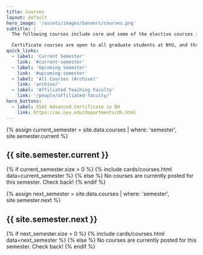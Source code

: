 ```yaml
---
title: Courses
layout: default
hero_image: '/assets/images/banners/courses.png'
subtitle: |
  The following courses include core and some of the elective courses in the [Advanced Certificate in Digital Humanities](https://as.nyu.edu/departments/dh.html), offered through the Graduate School of Arts and Sciences.

  Certificate courses are open to all graduate students at NYU, and through the consortium to PhD candidates at other institutions.
quick_links:
  - label: 'Current Semester'
    link: '#current-semester'
  - label: 'Upcoming Semester'
    link: '#upcoming-semester'
  - label: 'All Courses (Archive)'
    link: 'archive/'
  - label: 'Affiliated Teaching Faculty'
    link: '/people/affiliated-faculty/'
hero_buttons:
  - label: GSAS Advanced Certificate in DH
    link: https://as.nyu.edu/departments/dh.html
---
```


{% assign current_semester =  site.data.courses | where: 'semester', site.semester.current %}
<h2 id="current-semester">{{ site.semester.current }}</h2>
{% if current_semester.size  > 0 %}
{% include cards/courses.html data=current_semester %}
{% else %}
No courses are currently posted for this semester. Check back!
{% endif %}

{% assign next_semester =  site.data.courses | where: 'semester', site.semester.next %}
<h2 id="upcoming-semester">{{ site.semester.next }}</h2>
{% if next_semester.size  > 0 %}
{% include cards/courses.html data=next_semester %}
{% else %}
No courses are currently posted for this semester. Check back!
{% endif %}